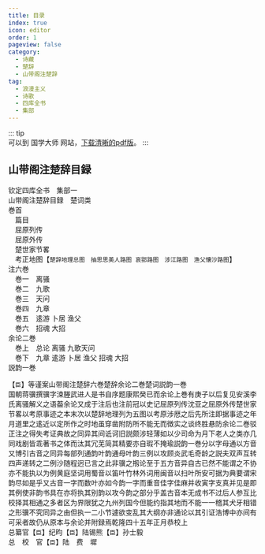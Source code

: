 ```yaml
---
title: 目录
index: true
icon: editor
order: 1
pageview: false
category:
  - 诗藏
  - 楚辞
  - 山带阁注楚辞
tag:
  - 浪漫主义
  - 诗歌
  - 四库全书
  - 集部
---
```



::: tip  
可以到 国学大师 网站，[下载清晰的pdf版](http://www.guoxuedashi.net/guji/6923k/)。
:::  

## 山带阁注楚辞目録

钦定四库全书　集部一  
山带阁注楚辞目録　楚词类  
巻首  
　篇目  
　屈原列传  
　屈原外传  
　楚世家节畧  
　考正地图【`楚辞地理总图　抽思思美人路图 哀郢路图　涉江路图　渔父懐沙路图`】  
注六巻  
　巻一　离骚  
　巻二　九歌  
　巻三　天问  
　巻四　九章  
　巻五　逺游 卜居 渔父  
　巻六　招魂 大招  
余论二巻  
　巻上　总论 离骚 九歌天问  
　巻下　九章 逺游 卜居 渔父 招魂 大招  
説韵一巻  
  
【`臣`】等谨案山带阁注楚辞六巻楚辞余论二巻楚词説韵一巻  
国朝蒋骥撰骥字涑塍武进人是书自序题康熙癸已而余论上巻有庚子以后复见安溪李氏离骚解义之语葢余论又成于注后也注前冠以史记屈原列传沈亚之屈原外传楚世家节畧以考原事迹之本末次以楚辞地理列为五图以考原涉厯之后先所注即据事迹之年月道里之逺近以定所作之时地虽穿凿附防所不能无而徴实之谈终胜悬防余论二巻驳正注之得失考证典故之同异其间诋诃旧説颇涉轻薄如以少司命为月下老人之类亦几同戏剧皆乖著书之体而汰其冗芜简其精要亦自瑕不掩瑜説韵一巻分以字母通以方音又博引古音之同异每部列通韵叶韵通母叶韵三例以攻顾炎武毛奇龄之説夫双声互转四声递转之二例沙随程迥已言之此非骥之剏论至于五方音异自古已然不能谓之不协亦不能执以为例黄庭坚词用蜀音以笛叶竹林外词用闽音以扫叶所安可据为典要谓宋韵尽如是乎又古音一字而数叶亦如今韵一字而重音佳字佳麻并收寅字支真并见是即其例使非韵书具在亦将执其别韵以攻今韵之部分乎盖古音本无成书不过后人参互比校择其相通之多者区为界限犹之九州列国今但能约指其地而不能一一稽其犬牙相错之形骥不究同异之由但执一二小节遽欲变乱其大纲亦非通论以其引证浩博中亦间有可采者故仍从原本与余论并附録焉乾隆四十五年正月恭校上  
总纂官【`臣`】纪昀【`臣`】陆锡熊【`臣`】孙士毅  
总　校　官【`臣`】陆　费　墀  
  